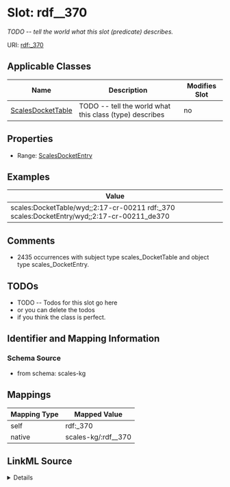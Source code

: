 

# Slot: rdf__370


_TODO -- tell the world what this slot (predicate) describes._





URI: [rdf:_370](http://www.w3.org/1999/02/22-rdf-syntax-ns#_370)



<!-- no inheritance hierarchy -->





## Applicable Classes

| Name | Description | Modifies Slot |
| --- | --- | --- |
| [ScalesDocketTable](../classes/ScalesDocketTable.md) | TODO -- tell the world what this class (type) describes |  no  |







## Properties

* Range: [ScalesDocketEntry](../classes/ScalesDocketEntry.md)






## Examples

| Value |
| --- |
| scales:DocketTable/wyd;;2:17-cr-00211 rdf:_370 scales:DocketEntry/wyd;;2:17-cr-00211_de370 |

## Comments

* 2435 occurrences with subject type scales_DocketTable and object type scales_DocketEntry.

## TODOs

* TODO -- Todos for this slot go here
* or you can delete the todos
* if you think the class is perfect.

## Identifier and Mapping Information







### Schema Source


* from schema: scales-kg




## Mappings

| Mapping Type | Mapped Value |
| ---  | ---  |
| self | rdf:_370 |
| native | scales-kg/:rdf__370 |




## LinkML Source

<details>
```yaml
name: rdf__370
description: TODO -- tell the world what this slot (predicate) describes.
todos:
- TODO -- Todos for this slot go here
- or you can delete the todos
- if you think the class is perfect.
comments:
- 2435 occurrences with subject type scales_DocketTable and object type scales_DocketEntry.
examples:
- value: scales:DocketTable/wyd;;2:17-cr-00211 rdf:_370 scales:DocketEntry/wyd;;2:17-cr-00211_de370
from_schema: scales-kg
rank: 1000
slot_uri: rdf:_370
alias: rdf__370
domain_of:
- scales_DocketTable
range: scales_DocketEntry

```
</details>